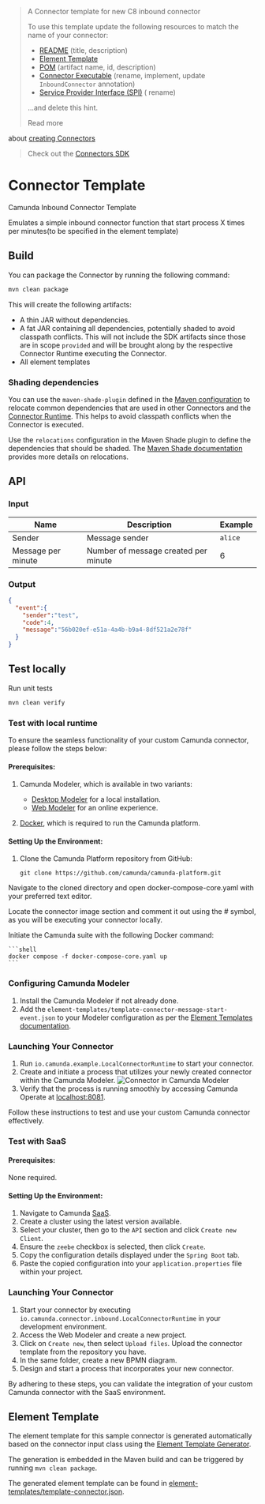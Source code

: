 > A Connector template for new C8 inbound connector
>
> To use this template update the following resources to match the name of your connector:
>
> * [README](./README.md) (title, description)
> * [Element Template](./element-templates/template-connector-message-start-event.json)
> * [POM](./pom.xml) (artifact name, id, description)
> * [Connector Executable](src/main/java/io/camunda/connector/inbound/MyConnectorExecutable.java) (rename, implement,
    update
    `InboundConnector` annotation)
> * [Service Provider Interface (SPI)](./src/main/resources/META-INF/services/io.camunda.connector.api.inbound.InboundConnectorExecutable) (
    rename)
>
> ...and delete this hint.
>
> Read more
>
about [creating Connectors](https://docs.camunda.io/docs/components/connectors/custom-built-connectors/connector-sdk/#creating-a-custom-connector)
>
> Check out the [Connectors SDK](https://github.com/camunda/connector-sdk)

# Connector Template

Camunda Inbound Connector Template

Emulates a simple inbound connector function that start process X times per minutes(to be specified in the element
template)

## Build

You can package the Connector by running the following command:

```bash
mvn clean package
```

This will create the following artifacts:

- A thin JAR without dependencies.
- A fat JAR containing all dependencies, potentially shaded to avoid classpath conflicts. This will not include the SDK
  artifacts since those are in scope `provided` and will be brought along by the respective Connector Runtime executing
  the Connector.
- All element templates

### Shading dependencies

You can use the `maven-shade-plugin` defined in the [Maven configuration](./pom.xml) to relocate common dependencies
that are used in other Connectors and
the [Connector Runtime](https://github.com/camunda-community-hub/spring-zeebe/tree/master/connector-runtime#building-connector-runtime-bundles).
This helps to avoid classpath conflicts when the Connector is executed.

Use the `relocations` configuration in the Maven Shade plugin to define the dependencies that should be shaded.
The [Maven Shade documentation](https://maven.apache.org/plugins/maven-shade-plugin/examples/class-relocation.html)
provides more details on relocations.

## API

### Input

| Name               | Description                          | Example |
|--------------------|--------------------------------------|---------|
| Sender             | Message sender                       | `alice` |
| Message per minute | Number of message created per minute | 6       |

### Output

```json
{
  "event":{
    "sender":"test",
    "code":4,
    "message":"56b020ef-e51a-4a4b-b9a4-8df521a2e78f"
  }
}
```

## Test locally

Run unit tests

```bash
mvn clean verify
```

### Test with local runtime

To ensure the seamless functionality of your custom Camunda connector, please follow the steps below:

#### Prerequisites:

1. Camunda Modeler, which is available in two variants:
    - [Desktop Modeler](https://camunda.com/download/modeler/) for a local installation.
    - [Web Modeler](https://camunda.com/download/modeler/) for an online experience.

2. [Docker](https://www.docker.com/products/docker-desktop), which is required to run the Camunda platform.

#### Setting Up the Environment:

1. Clone the Camunda Platform repository from GitHub:

   ```shell
   git clone https://github.com/camunda/camunda-platform.git
   ```

Navigate to the cloned directory and open docker-compose-core.yaml with your preferred text editor.

Locate the connector image section and comment it out using the # symbol, as you will be executing your connector
locally.

Initiate the Camunda suite with the following Docker command:

    ```shell
    docker compose -f docker-compose-core.yaml up
    ```

### Configuring Camunda Modeler

1. Install the Camunda Modeler if not already done.
2. Add the `element-templates/template-connector-message-start-event.json` to your Modeler configuration as per
   the [Element Templates documentation](https://docs.camunda.io/docs/components/modeler/desktop-modeler/element-templates/configuring-templates/).

### Launching Your Connector

1. Run `io.camunda.example.LocalConnectorRuntime` to start your connector.
2. Create and initiate a process that utilizes your newly created connector within the Camunda
   Modeler. ![Connector in Camunda Modeler](img/img.png)
3. Verify that the process is running smoothly by accessing Camunda Operate at [localhost:8081](http://localhost:8081).

Follow these instructions to test and use your custom Camunda connector effectively.

### Test with SaaS

#### Prerequisites:

None required.

#### Setting Up the Environment:

1. Navigate to Camunda [SaaS](https://console.camunda.io).
2. Create a cluster using the latest version available.
3. Select your cluster, then go to the `API` section and click `Create new Client`.
4. Ensure the `zeebe` checkbox is selected, then click `Create`.
5. Copy the configuration details displayed under the `Spring Boot` tab.
6. Paste the copied configuration into your `application.properties` file within your project.

### Launching Your Connector

1. Start your connector by executing `io.camunda.connector.inbound.LocalConnectorRuntime` in your development environment.
2. Access the Web Modeler and create a new project.
3. Click on `Create new`, then select `Upload files`. Upload the connector template from the repository you have.
4. In the same folder, create a new BPMN diagram.
5. Design and start a process that incorporates your new connector.

By adhering to these steps, you can validate the integration of your custom Camunda connector with the SaaS environment.

## Element Template

The element template for this sample connector is generated automatically based on the connector
input class using
the [Element Template Generator](https://github.com/camunda/connectors/tree/main/element-template-generator/core).

The generation is embedded in the Maven build and can be triggered by running `mvn clean package`.

The generated element template can be found
in [element-templates/template-connector.json](./element-templates/template-connector-message-start-event.json).
